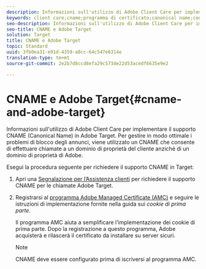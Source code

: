```yaml
---
description: Informazioni sull'utilizzo di Adobe Client Care per implementare il supporto CNAME (Canonical Name) in Adobe Target.
keywords: client care;cname;programma di certificato;canonical name;cookie;certificato
seo-description: Informazioni sull'utilizzo di Adobe Client Care per implementare il supporto CNAME (Canonical Name) in Adobe Target.
seo-title: CNAME e Adobe Target
solution: Target
title: CNAME e Adobe Target
topic: Standard
uuid: 3fb0ea31-e91d-4359-a8cc-64c547e6314e
translation-type: tm+mt
source-git-commit: 2e2b7d8ccd8efa29c5734e22d53acedf6635e9e2

---
```



# CNAME e Adobe Target{#cname-and-adobe-target}

Informazioni sull'utilizzo di Adobe Client Care per implementare il supporto CNAME (Canonical Name) in Adobe Target. Per gestire in modo ottimale i problemi di blocco degli annunci, viene utilizzato un CNAME che consente di effettuare chiamate a un dominio di proprietà del cliente anziché di un dominio di proprietà di Adobe.

Esegui la procedura seguente per richiedere il supporto CNAME in Target:

1. Apri una [Segnalazione per l’Assistenza clienti](../../cmp-resources-and-contact-information.md#reference_ACA3391A00EF467B87930A450050077C) per richiedere il supporto CNAME per le chiamate Adobe Target.
1. Registrarsi al [programma Adobe Managed Certificate (AMC)](https://marketing.adobe.com/resources/help/en_US/whitepapers/first_party_cookies/adobe_managed_cert_pgm.html) e seguire le istruzioni di implementazione fornite nella guida sui *cookie di prima parte*.

   Il programma AMC aiuta a semplificare l’implementazione dei cookie di prima parte. Dopo la registrazione a questo programma, Adobe acquisterà e rilascerà il certificato da installare su server sicuri.

   >[!NOTE]
   >
   >CNAME deve essere configurato prima di iscriversi al programma AMC.

